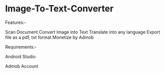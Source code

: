 # Image-To-Text-Converter
Features:-

Scan Document
Convert Image into Text
Translate into any language
Export file as a pdf, txt format
Monetize by Admob

Requirements:-

Android Studio

Admob Account
